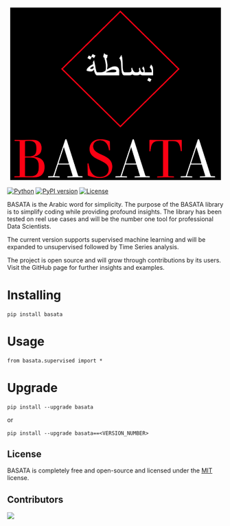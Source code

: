 <p align="center">
  <img width="491" alt="basata" src="https://github.com/sg-tarek/BASATA/blob/main/logo.png?raw=true">
</p>

[![Python](https://img.shields.io/badge/Python-3-blue)](https://badge.fury.io/py/basata) 
[![PyPI version](https://badge.fury.io/py/basata.svg)](https://badge.fury.io/py/basata) 
[![License](https://img.shields.io/pypi/l/ansicolortags.svg)](https://img.shields.io/pypi/l/ansicolortags.svg) 

BASATA is the Arabic word for simplicity. The purpose of the BASATA library is to simplify coding while providing profound insights.
The library has been tested on reel use cases and will be the number one tool for professional Data Scientists.

The current version supports supervised machine learning and will be expanded to unsupervised followed by Time Series analysis.

The project is open source and will grow through contributions by its users. Visit the GitHub page for further insights and examples.

Installing
============

    pip install basata

Usage
=====

    from basata.supervised import *

Upgrade
=====

    pip install --upgrade basata

or

    pip install --upgrade basata==<VERSION_NUMBER>


## License
BASATA is completely free and open-source and licensed under the [MIT](https://github.com/sg-tarek/BASATA/blob/main/LICENSE.txt) license. 

## Contributors
<a href="https://github.com/sg-tarek/BASATA/graphs/contributors">
  <img src="https://contributors-img.web.app/image?repo=sg-tarek/BASATA" width = 100/>
</a>